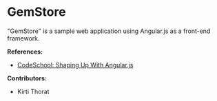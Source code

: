 # GemStore

"GemStore" is a sample web application using Angular.js as a front-end framework.

**References:**

* [CodeSchool: Shaping Up With Angular.js](https://www.codeschool.com/courses/shaping-up-with-angular-js)

**Contributors:**

* Kirti Thorat